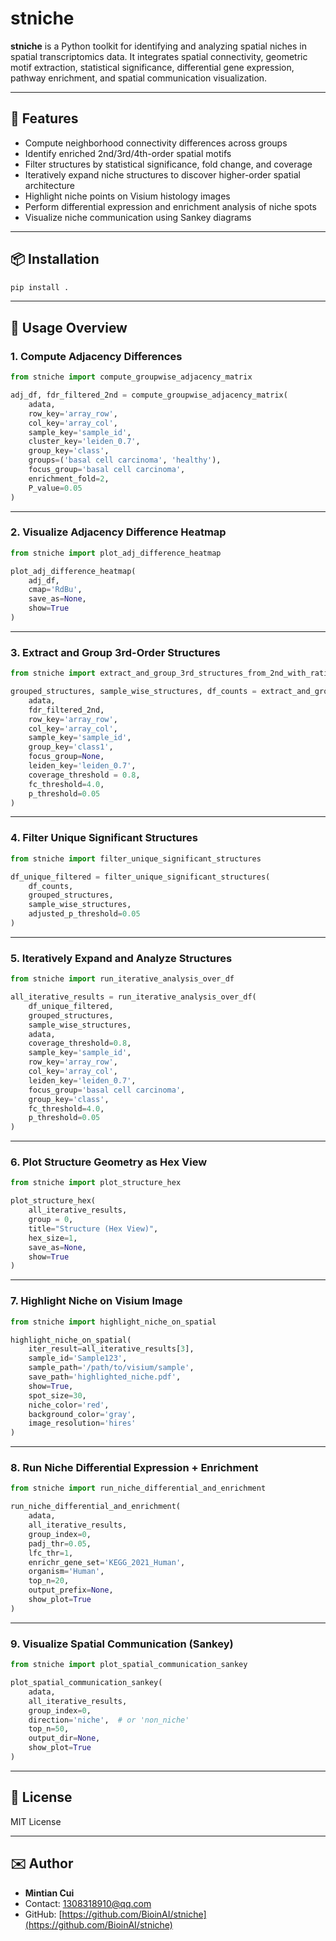 
# stniche

**stniche** is a Python toolkit for identifying and analyzing spatial niches in spatial transcriptomics data. It integrates spatial connectivity, geometric motif extraction, statistical significance, differential gene expression, pathway enrichment, and spatial communication visualization.

---

## 🧬 Features

- Compute neighborhood connectivity differences across groups
- Identify enriched 2nd/3rd/4th-order spatial motifs
- Filter structures by statistical significance, fold change, and coverage
- Iteratively expand niche structures to discover higher-order spatial architecture
- Highlight niche points on Visium histology images
- Perform differential expression and enrichment analysis of niche spots
- Visualize niche communication using Sankey diagrams

---

## 📦 Installation

```bash
pip install .
```

---

## 🚀 Usage Overview

### 1. Compute Adjacency Differences

```python
from stniche import compute_groupwise_adjacency_matrix

adj_df, fdr_filtered_2nd = compute_groupwise_adjacency_matrix(
    adata,
    row_key='array_row',
    col_key='array_col',
    sample_key='sample_id',
    cluster_key='leiden_0.7',
    group_key='class',
    groups=('basal cell carcinoma', 'healthy'),
    focus_group='basal cell carcinoma',
    enrichment_fold=2,
    P_value=0.05
)
```

---

### 2. Visualize Adjacency Difference Heatmap

```python
from stniche import plot_adj_difference_heatmap

plot_adj_difference_heatmap(
    adj_df,
    cmap='RdBu',
    save_as=None,    
    show=True
)
```

---

### 3. Extract and Group 3rd-Order Structures

```python
from stniche import extract_and_group_3rd_structures_from_2nd_with_ratio

grouped_structures, sample_wise_structures, df_counts = extract_and_group_3rd_structures_from_2nd_with_ratio(
    adata,
    fdr_filtered_2nd,
    row_key='array_row',
    col_key='array_col',
    sample_key='sample_id',
    group_key='class1',
    focus_group=None,
    leiden_key='leiden_0.7',
    coverage_threshold = 0.8,    
    fc_threshold=4.0,
    p_threshold=0.05
)
```

---

### 4. Filter Unique Significant Structures

```python
from stniche import filter_unique_significant_structures

df_unique_filtered = filter_unique_significant_structures(
    df_counts,
    grouped_structures,
    sample_wise_structures,
    adjusted_p_threshold=0.05
)
```

---

### 5. Iteratively Expand and Analyze Structures

```python
from stniche import run_iterative_analysis_over_df

all_iterative_results = run_iterative_analysis_over_df(
    df_unique_filtered,
    grouped_structures,
    sample_wise_structures,
    adata,
    coverage_threshold=0.8,
    sample_key='sample_id',
    row_key='array_row',
    col_key='array_col',
    leiden_key='leiden_0.7',
    focus_group='basal cell carcinoma',
    group_key='class',
    fc_threshold=4.0,
    p_threshold=0.05
)
```

---

### 6. Plot Structure Geometry as Hex View

```python
from stniche import plot_structure_hex

plot_structure_hex(
    all_iterative_results,
    group = 0,
    title="Structure (Hex View)",
    hex_size=1,
    save_as=None,
    show=True
)
```

---

### 7. Highlight Niche on Visium Image

```python
from stniche import highlight_niche_on_spatial

highlight_niche_on_spatial(
    iter_result=all_iterative_results[3],
    sample_id='Sample123',
    sample_path='/path/to/visium/sample',
    save_path='highlighted_niche.pdf',
    show=True,
    spot_size=30,
    niche_color='red',
    background_color='gray',
    image_resolution='hires'
)
```

---

### 8. Run Niche Differential Expression + Enrichment

```python
from stniche import run_niche_differential_and_enrichment

run_niche_differential_and_enrichment(
    adata,
    all_iterative_results,
    group_index=0,
    padj_thr=0.05,
    lfc_thr=1,
    enrichr_gene_set='KEGG_2021_Human',
    organism='Human',
    top_n=20,
    output_prefix=None,
    show_plot=True
)
```

---

### 9. Visualize Spatial Communication (Sankey)

```python
from stniche import plot_spatial_communication_sankey

plot_spatial_communication_sankey(
    adata,
    all_iterative_results,
    group_index=0,
    direction='niche',  # or 'non_niche'
    top_n=50,
    output_dir=None,
    show_plot=True
)
```

---

## 📄 License

MIT License

---

## ✉️ Author

- **Mintian Cui**
- Contact: [1308318910@qq.com](mailto:1308318910@qq.com)
- GitHub: [https://github.com/BioinAI/stniche](https://github.com/BioinAI/stniche)
